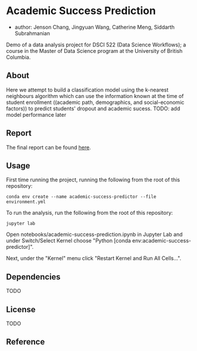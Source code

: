 # Academic Success Prediction
- author: Jenson Chang, Jingyuan Wang, Catherine Meng, Siddarth Subrahmanian

Demo of a data analysis project for DSCI 522 (Data Science Workflows); a course in the Master of Data Science program at the University of British Columbia.

## About
Here we attempt to build a classification model using the k-nearest neighbours algorithm which can use the information known at the time of student enrollment ((academic path, demographics, and social-economic factors)) to predict students' dropout and academic sucess.
TODO: add model performance later

## Report
The final report can be found [here](./notebook/academic-success-prediction.ipynb).

## Usage
First time running the project, running the following from the root of this repository:
```
conda env create --name academic-success-predictor --file environment.yml
```
To run the analysis, run the following from the root of this repository:
```
jupyter lab 
```
Open notebooks/academic-success-prediction.ipynb in Jupyter Lab and under Switch/Select Kernel choose "Python [conda env:academic-success-predictor]".

Next, under the "Kernel" menu click "Restart Kernel and Run All Cells...".

## Dependencies
TODO

## License
TODO

## Reference
